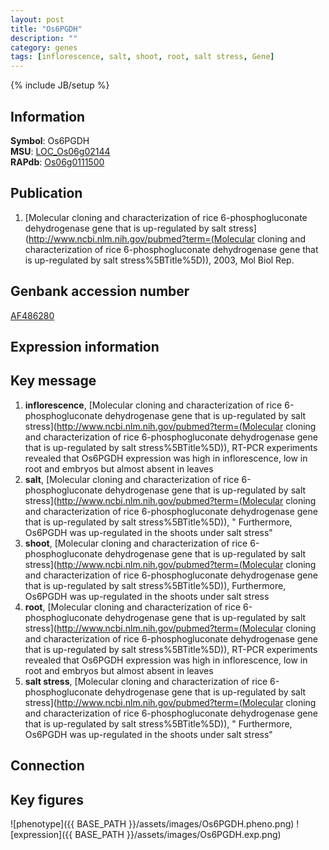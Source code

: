 ```yaml
---
layout: post
title: "Os6PGDH"
description: ""
category: genes
tags: [inflorescence, salt, shoot, root, salt stress, Gene]
---
```

{% include JB/setup %}

## Information
__Symbol__: Os6PGDH  
__MSU__: [LOC_Os06g02144](http://rice.plantbiology.msu.edu/cgi-bin/ORF_infopage.cgi?orf=LOC_Os06g02144)  
__RAPdb__: [Os06g0111500](http://rapdb.dna.affrc.go.jp/viewer/gbrowse_details/irgsp1?name=Os06g0111500)  

## Publication
1. [Molecular cloning and characterization of rice 6-phosphogluconate dehydrogenase gene that is up-regulated by salt stress](http://www.ncbi.nlm.nih.gov/pubmed?term=(Molecular cloning and characterization of rice 6-phosphogluconate dehydrogenase gene that is up-regulated by salt stress%5BTitle%5D)), 2003, Mol Biol Rep.

## Genbank accession number
[AF486280](http://www.ncbi.nlm.nih.gov/nuccore/AF486280)

## Expression information

## Key message
1. __inflorescence__, [Molecular cloning and characterization of rice 6-phosphogluconate dehydrogenase gene that is up-regulated by salt stress](http://www.ncbi.nlm.nih.gov/pubmed?term=(Molecular cloning and characterization of rice 6-phosphogluconate dehydrogenase gene that is up-regulated by salt stress%5BTitle%5D)),  RT-PCR experiments revealed that Os6PGDH expression was high in inflorescence, low in root and embryos but almost absent in leaves
2. __salt__, [Molecular cloning and characterization of rice 6-phosphogluconate dehydrogenase gene that is up-regulated by salt stress](http://www.ncbi.nlm.nih.gov/pubmed?term=(Molecular cloning and characterization of rice 6-phosphogluconate dehydrogenase gene that is up-regulated by salt stress%5BTitle%5D)), " Furthermore, Os6PGDH was up-regulated in the shoots under salt stress"
3. __shoot__, [Molecular cloning and characterization of rice 6-phosphogluconate dehydrogenase gene that is up-regulated by salt stress](http://www.ncbi.nlm.nih.gov/pubmed?term=(Molecular cloning and characterization of rice 6-phosphogluconate dehydrogenase gene that is up-regulated by salt stress%5BTitle%5D)),  Furthermore, Os6PGDH was up-regulated in the shoots under salt stress
4. __root__, [Molecular cloning and characterization of rice 6-phosphogluconate dehydrogenase gene that is up-regulated by salt stress](http://www.ncbi.nlm.nih.gov/pubmed?term=(Molecular cloning and characterization of rice 6-phosphogluconate dehydrogenase gene that is up-regulated by salt stress%5BTitle%5D)),  RT-PCR experiments revealed that Os6PGDH expression was high in inflorescence, low in root and embryos but almost absent in leaves
5. __salt stress__, [Molecular cloning and characterization of rice 6-phosphogluconate dehydrogenase gene that is up-regulated by salt stress](http://www.ncbi.nlm.nih.gov/pubmed?term=(Molecular cloning and characterization of rice 6-phosphogluconate dehydrogenase gene that is up-regulated by salt stress%5BTitle%5D)), " Furthermore, Os6PGDH was up-regulated in the shoots under salt stress"

## Connection

## Key figures
![phenotype]({{ BASE_PATH }}/assets/images/Os6PGDH.pheno.png)
![expression]({{ BASE_PATH }}/assets/images/Os6PGDH.exp.png)


